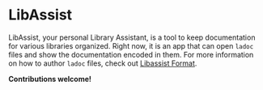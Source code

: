 # LibAssist

LibAssist, your personal Library Assistant, is a tool to keep documentation for various libraries organized. Right now, it is an app that can open `ladoc` files and show the documentation encoded in them. For more information on how to author `ladoc` files, check out [Libassist Format](https://github.com/Supermegadex/libassist-format).

**Contributions welcome!**
